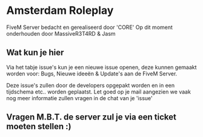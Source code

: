 # Amsterdam Roleplay

FiveM Server bedacht en gerealiseerd door 'CORE' Op dit moment onderhouden door MassiveR3T4RD & Jasm

## Wat kun je hier

Via het tabje issue's kun je een nieuwe issue openen, deze kunnen gemaakt worden voor: Bugs, Nieuwe ideeën & Update's aan de FiveM Server.

Deze issue's zullen door de developers opgepakt worden en in een tijdschema etc.. worden geplaatst. Let goed op je mail aangezien we vaak nog meer informatie zullen vragen in de chat van je 'issue'

## Vragen M.B.T. de server zul je via een ticket moeten stellen :)
